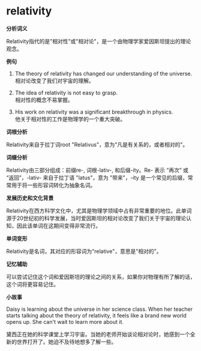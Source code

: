# relativity

**分析词义**

  

Relativity指代的是"相对性"或"相对论"，是一个由物理学家爱因斯坦提出的理论观念。

  

**例句**

  

1.  The theory of relativity has changed our understanding of the universe.  
    相对论改变了我们对宇宙的理解。
    
      
    
2.  The idea of relativity is not easy to grasp.  
    相对性的概念不易掌握。
    
      
    
3.  His work on relativity was a significant breakthrough in physics.  
    他关于相对性的工作是物理学的一个重大突破。
    
      
    

  

**词根分析**

  

Relativity来自于拉丁词root "Relativus"，意为"凡是有关系的，或者相对的"。

  

**词缀分析**

  

Relativity由三部分组成：前缀re-, 词根-lativ-, 和后缀-ity。Re- 表示 “再次” 或 “返回”，-lativ- 来自于拉丁语 "latus"，意为 "带来"，-ity 是一个常见的后缀，常常用于将一些形容词转化为抽象名词。

  

**发展历史和文化背景**

  

Relativity在西方科学文化中，尤其是物理学领域中占有非常重要的地位。此单词源于20世纪初的科学发展，当时爱因斯坦的相对论改变了我们关于宇宙的理论认知，因此该单词在这期间变得非常流行。

  

**单词变形**

  

Relativity是名词，其对应的形容词为"relative"，意思是"相对的"。

  

**记忆辅助**

  

可以尝试记住这个词和爱因斯坦的理论之间的关系，如果你对物理有所了解的话，这个词将更容易记住。

  

**小故事**

  

Daisy is learning about the universe in her science class. When her teacher starts talking about the theory of relativity, it feels like a brand new world opens up. She can't wait to learn more about it.

  

黛西正在她的科学课堂上学习宇宙。当她的老师开始谈论相对论时，她感到一个全新的世界打开了。她迫不及待地想多了解一些。
